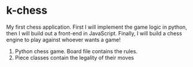 # k-chess
My first chess application. First I will implement the 
game logic in python, then I will build out a front-end in JavaScript. Finally, I will build a chess engine to play against whoever wants a game! 

1. Python chess game. Board file contains the rules. 
2. Piece classes contain the legality of their moves